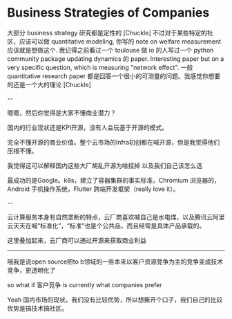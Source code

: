 # Business Strategies of Companies

大部分 business strategy 研究都是定性的 [Chuckle] 不过对于某些特定的社区，应该可以做 quantitative modeling, 你写的 note on welfare measurement 应该就是想做这个. 我记得之前看过一个 toulouse 做 io 的人写过一个 python community  package updating dynamics 的 paper. Interesting paper but on a very specific question, which is measuring "network effect". 一般 quantitative research paper 都是回答一个很小的可测量的问题。我感觉你想要的还是一个大的理论 [Chuckle]

--

嗯嗯，然后你觉得是大家不懂商业潜力？

国内的行业现状还是KPI开源，没有人会玩基于开源的模式。

完全不懂开源的商业价值。整个云市场的Infra初创都在喊开源，但是我觉得他们压根不懂。

我觉得这可以解释国内这些大厂胡乱开源为啥挂掉 以及我们自己该怎么选

最成功的是Google。k8s，建立了容器集群的事实标准，Chromium 浏览器的，Android 手机操作系统，Flutter 跨端开发框架（really love it）。

--

云计算服务本身有自然垄断的特点，云厂商喜欢喊自己是水电煤，以及腾讯云阿里云天天在喊“标准化”，“标准”也是个公共品，而且经常是具体产品承载的。

这里叠加起来，云厂商可以通过开源来获取商业利益

---

哦我是说open source把to b领域的一些本来以客户资源竞争为主的竞争变成技术竞争，更透明化了

so what if 客户竞争 is currently what companies prefer

Yeah 国内市场的现状。我们没有比较优势，所以想撕开个口子，我们自己的比较优势是搞技术搞社区。
